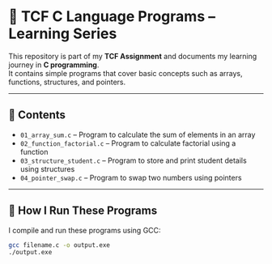 # 📘 TCF C Language Programs – Learning Series

This repository is part of my **TCF Assignment** and documents my learning journey in **C programming**.  
It contains simple programs that cover basic concepts such as arrays, functions, structures, and pointers.

---

## 📂 Contents
- `01_array_sum.c` – Program to calculate the sum of elements in an array
- `02_function_factorial.c` – Program to calculate factorial using a function
- `03_structure_student.c` – Program to store and print student details using structures
- `04_pointer_swap.c` – Program to swap two numbers using pointers

---

## 🚀 How I Run These Programs
I compile and run these programs using GCC:

```bash
gcc filename.c -o output.exe
./output.exe
